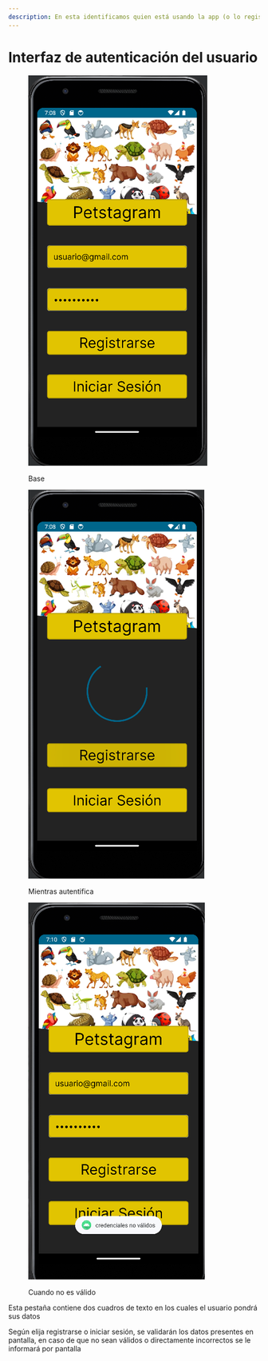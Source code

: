 ```yaml
---
description: En esta identificamos quien está usando la app (o lo registramos)
---
```


# Interfaz de autenticación del usuario

<div>

<figure><img src="../.gitbook/assets/image.png" alt=""><figcaption><p>Base</p></figcaption></figure>

 

<figure><img src="../.gitbook/assets/image (1).png" alt=""><figcaption><p>Mientras autentifica</p></figcaption></figure>

 

<figure><img src="../.gitbook/assets/image (2).png" alt=""><figcaption><p>Cuando no es válido</p></figcaption></figure>

</div>

Esta pestaña contiene dos cuadros de texto en los cuales el usuario pondrá sus datos

Según elija registrarse o iniciar sesión, se validarán los datos presentes en pantalla, en caso de que no sean válidos o directamente incorrectos se le informará por pantalla
